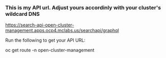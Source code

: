 ### This is my API url.   Adjust yours accordinly with your cluster's wildcard DNS 
   https://search-api-open-cluster-management.apps.ocp4.mclabs.us/searchapi/graphql

Run the following to get your API URL:

   oc get route -n open-cluster-management

